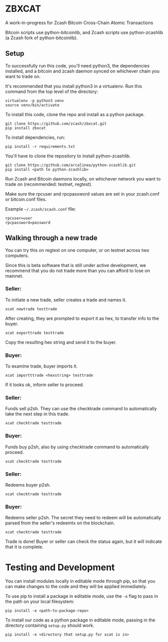 # ZBXCAT

A work-in-progress for Zcash Bitcoin Cross-Chain Atomic Transactions

Bitcoin scripts use python-bitcoinlib, and Zcash scripts use python-zcashlib (a Zcash fork of python-bitcoinlib).

## Setup

To successfully run this code, you'll need python3, the dependencies installed, and a bitcoin and zcash daemon synced on whichever chain you want to trade on.

It's recommended that you install python3 in a virtualenv. Run this command from the top level of the directory:
```
virtualenv -p python3 venv
source venv/bin/activate
```

To install this code, clone the repo and install as a python package.
```
git clone https://github.com/zcash/zbxcat.git
pip install zbxcat
```

To install dependencies, run:
```
pip install -r requirements.txt
```

You'll have to clone the repository to install python-zcashlib.

```
git clone https://github.com/arcalinea/python-zcashlib.git
pip install <path to python-zcashlib>
```

Run Zcash and Bitcoin daemons locally, on whichever network you want to trade on (recommended: testnet, regtest).

Make sure the rpcuser and rpcpassword values are set in your zcash.conf or bitcoin.conf files.

Example `~/.zcash/zcash.conf` file:
```
rpcuser=user
rpcpassword=password
```

## Walking through a new trade

You can try this on regtest on one computer, or on testnet across two computers.

Since this is beta software that is still under active development, we recommend that you do not trade more than you can afford to lose on mainnet.

### Seller:

To initiate a new trade, seller creates a trade and names it.

`xcat newtrade testtrade`

After creating, they are prompted to export it as hex, to transfer info to the buyer.

`xcat exporttrade testtrade`

Copy the resulting hex string and send it to the buyer.

### Buyer:

To examine trade, buyer imports it.

`xcat importttrade <hexstring> testtrade`

If it looks ok, inform seller to proceed.

### Seller:

Funds sell p2sh. They can use the checktrade command to automatically take the next step in this trade.

`xcat checktrade testtrade`

### Buyer:

Funds buy p2sh, also by using checktrade command to automatically proceed.

`xcat checktrade testtrade`

### Seller:

Redeems buyer p2sh.

`xcat checktrade testtrade`

### Buyer:

Redeems seller p2sh. The secret they need to redeem will be automatically parsed from the seller's redeemtx on the blockchain.

`xcat checktrade testtrade`

Trade is done! Buyer or seller can check the status again, but it will indicate that it is complete.


# Testing and Development

You can install modules locally in editable mode through pip, so that you can make changes to the code and they will be applied immediately.

To use pip to install a package in editable mode, use the `-e` flag to pass in the path on your local filesystem:

`pip install -e <path-to-package-repo>`

To install our code as a python package in editable mode, passing in the directory containing `setup.py` should work.

`pip install -e <directory that setup.py for xcat is in>`
